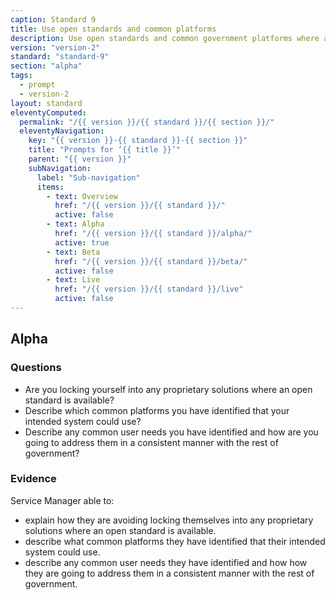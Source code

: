 ```yaml
---
caption: Standard 9
title: Use open standards and common platforms
description: Use open standards and common government platforms where available, including GOV.UK Verify as an option for identity assurance.
version: "version-2"
standard: "standard-9"
section: "alpha"
tags:
  - prompt
  - version-2
layout: standard
eleventyComputed:
  permalink: "/{{ version }}/{{ standard }}/{{ section }}/"
  eleventyNavigation:
    key: "{{ version }}-{{ standard }}-{{ section }}"
    title: "Prompts for ‘{{ title }}’"
    parent: "{{ version }}"
    subNavigation:
      label: "Sub-navigation"
      items:
        - text: Overview
          href: "/{{ version }}/{{ standard }}/"
          active: false
        - text: Alpha
          href: "/{{ version }}/{{ standard }}/alpha/"
          active: true
        - text: Beta
          href: "/{{ version }}/{{ standard }}/beta/"
          active: false
        - text: Live
          href: "/{{ version }}/{{ standard }}/live"
          active: false
---
```


## Alpha

### Questions

- Are you locking yourself into any proprietary solutions where an open standard is available?
- Describe which common platforms you have identified that your intended system could use?
- Describe any common user needs you have identified and how are you going to address them in a consistent manner with the rest of government?

### Evidence

Service Manager able to:

- explain how they are avoiding locking themselves into any proprietary solutions where an open standard is available.
- describe what common platforms they have identified that their intended system could use.
- describe any common user needs they have identified and how how they are going to address them in a consistent manner with the rest of government.
